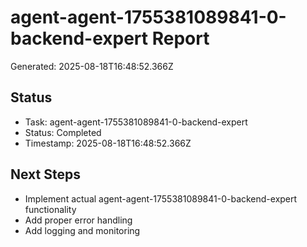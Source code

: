# agent-agent-1755381089841-0-backend-expert Report

Generated: 2025-08-18T16:48:52.366Z

## Status
- Task: agent-agent-1755381089841-0-backend-expert
- Status: Completed
- Timestamp: 2025-08-18T16:48:52.366Z

## Next Steps
- Implement actual agent-agent-1755381089841-0-backend-expert functionality
- Add proper error handling
- Add logging and monitoring
